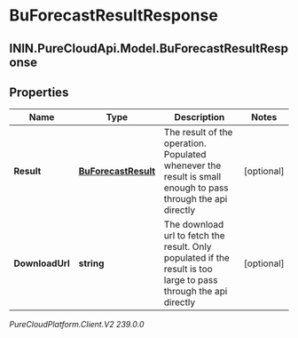 # BuForecastResultResponse

## ININ.PureCloudApi.Model.BuForecastResultResponse

## Properties

|Name | Type | Description | Notes|
|------------ | ------------- | ------------- | -------------|
| **Result** | [**BuForecastResult**](BuForecastResult) | The result of the operation.  Populated whenever the result is small enough to pass through the api directly | [optional] |
| **DownloadUrl** | **string** | The download url to fetch the result.  Only populated if the result is too large to pass through the api directly | [optional] |



_PureCloudPlatform.Client.V2 239.0.0_
